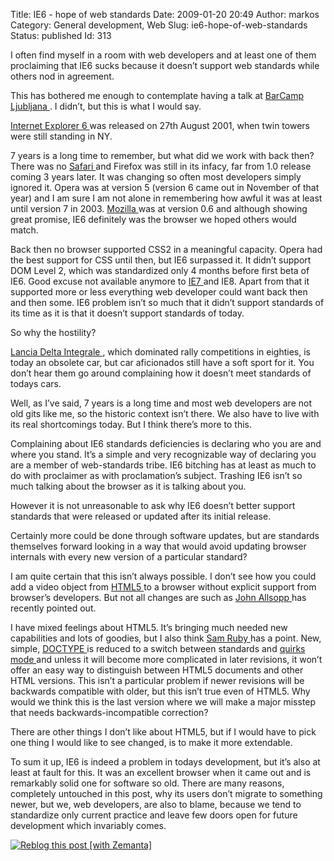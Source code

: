 Title: IE6 - hope of web standards
Date: 2009-01-20 20:49
Author: markos
Category: General development, Web
Slug: ie6-hope-of-web-standards
Status: published
Id: 313

<html>
 <body>
  <div>
   <p>
    I often find myself in a room with web developers and at least one of them proclaiming that IE6 sucks because it doesn’t support web standards while others nod in agreement.
   </p>
   <p>
    This has bothered me enough to contemplate having a talk at
    <a href="http://www.barcamp.si/">
     BarCamp Ljubljana
    </a>
    . I didn’t, but this is what I would say.
   </p>
   <p>
    <a class="zem_slink" href="http://en.wikipedia.org/wiki/Internet_Explorer_6" rel="wikipedia" title="Internet Explorer 6">
     Internet Explorer 6
    </a>
    was released on 27th August 2001, when twin towers were still standing in NY.
   </p>
   <p>
    7 years is a long time to remember, but what did we work with back then? There was no
    <a class="zem_slink" href="http://www.apple.com/safari/" rel="homepage" title="Safari (web browser)">
     Safari
    </a>
    and Firefox was still in its infacy, far from 1.0 release coming 3 years later. It was changing so often most developers simply ignored it. Opera was at version 5 (version 6 came out in November of that year) and I am sure I am not alone in remembering how awful it was at least until version 7 in 2003.
    <a class="zem_slink" href="http://mozilla.com" rel="homepage" title="Mozilla">
     Mozilla
    </a>
    was at version 0.6 and although showing great promise, IE6 definitely was the browser we hoped others would match.
   </p>
   <p>
    Back then no browser supported CSS2 in a meaningful capacity. Opera had the best support for CSS until then, but IE6 surpassed it. It didn’t support DOM Level 2, which was standardized only 4 months before first beta of IE6. Good excuse not available anymore to
    <a class="zem_slink" href="http://en.wikipedia.org/wiki/Internet_Explorer_7" rel="wikipedia" title="Internet Explorer 7">
     IE7
    </a>
    and IE8. Apart from that it supported more or less everything web developer could want back then and then some. IE6 problem isn’t so much that it didn’t support standards of its time as it is that it doesn’t support standards of today.
   </p>
   <p>
    So why the hostility?
   </p>
   <p>
    <a class="zem_slink" href="http://en.wikipedia.org/wiki/Lancia_Delta" rel="wikipedia" title="Lancia Delta">
     Lancia Delta Integrale
    </a>
    , which dominated rally competitions in eighties, is today an obsolete car, but car aficionados still have a soft sport for it. You don’t hear them go around complaining how it doesn’t meet standards of todays cars.
   </p>
   <p>
    Well, as I’ve said, 7 years is a long time and most web developers are not old gits like me, so the historic context isn’t there. We also have to live with its real shortcomings today. But I think there’s more to this.
   </p>
   <p>
    Complaining about IE6 standards deficiencies is declaring who you are and where you stand. It’s a simple and very recognizable way of declaring you are a member of web-standards tribe. IE6 bitching has at least as much to do with proclaimer as with proclamation’s subject. Trashing IE6 isn’t so much talking about the browser as it is talking about you.
   </p>
   <p>
    However it is not unreasonable to ask why IE6 doesn’t better support standards that were released or updated after its initial release.
   </p>
   <p>
    Certainly more could be done through software updates, but are standards themselves forward looking in a way that would avoid updating browser internals with every new version of a particular standard?
   </p>
   <p>
    I am quite certain that this isn’t always possible. I don’t see how you could add a video object from
    <a class="zem_slink" href="http://en.wikipedia.org/wiki/HTML_5" rel="wikipedia" title="HTML 5">
     HTML5
    </a>
    to a browser without explicit support from browser’s developers. But not all changes are such as
    <a href="http://www.alistapart.com/articles/semanticsinhtml5">
     John Allsopp
    </a>
    has recently pointed out.
   </p>
   <p>
    I have mixed feelings about HTML5. It’s bringing much needed new capabilities and lots of goodies, but I also think
    <a href="http://intertwingly.net/blog/2009/01/15/Grandiosity">
     Sam Ruby
    </a>
    has a point. New, simple,
    <a class="zem_slink" href="http://en.wikipedia.org/wiki/Document_Type_Declaration" rel="wikipedia" title="Document Type Declaration">
     DOCTYPE
    </a>
    is reduced to a switch between standards and
    <a class="zem_slink" href="http://en.wikipedia.org/wiki/Quirks_mode" rel="wikipedia" title="Quirks mode">
     quirks mode
    </a>
    and unless it will become more complicated in later revisions, it won’t offer an easy way to distinguish between HTML5 documents and other HTML versions. This isn’t a particular problem if newer revisions will be backwards compatible with older, but this isn’t true even of HTML5. Why would we think this is the last version where we will make a major misstep that needs backwards-incompatible correction?
   </p>
   <p>
    There are other things I don’t like about HTML5, but if I would have to pick one thing I would like to see changed, is to make it more extendable.
   </p>
   <p>
    To sum it up, IE6 is indeed a problem in todays development, but it’s also at least at fault for this. It was an excellent browser when it came out and is remarkably solid one for software so old. There are many reasons, completely untouched in this post, why its users don’t migrate to something newer, but we, web developers, are also to blame, because we tend to standardize only current practice and leave few doors open for future development which invariably comes.
   </p>
   <div class="zemanta-pixie">
    <a class="zemanta-pixie-a" href="http://reblog.zemanta.com/zemified/1235c7ef-00b0-4968-aaa8-90dfe88b2f35/" title="Zemified by Zemanta">
     <img alt="Reblog this post [with Zemanta]" class="zemanta-pixie-img" src="http://img.zemanta.com/reblog_e.png?x-id=1235c7ef-00b0-4968-aaa8-90dfe88b2f35"/>
    </a>
   </div>
  </div>
 </body>
</html>